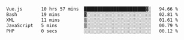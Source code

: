<!--START_SECTION:waka-->

```txt
Vue.js       10 hrs 57 mins  ███████████████████████▓░   94.66 %
Bash         19 mins         ▓░░░░░░░░░░░░░░░░░░░░░░░░   02.81 %
XML          11 mins         ▒░░░░░░░░░░░░░░░░░░░░░░░░   01.61 %
JavaScript   5 mins          ▒░░░░░░░░░░░░░░░░░░░░░░░░   00.79 %
PHP          0 secs          ░░░░░░░░░░░░░░░░░░░░░░░░░   00.12 %
```

<!--END_SECTION:waka-->
